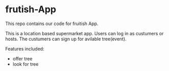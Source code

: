 # frutish-App
This repo contains our code for fruitish App.


This is a location based supermarket app. Users can log in as custumers or hosts. The custumers can sign up for avilable tree(event).

 Features included:

* offer tree
* look for tree
